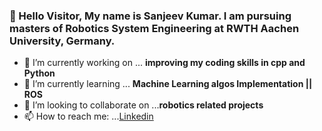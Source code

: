 ### 👋 Hello Visitor, My name is Sanjeev Kumar. I am pursuing masters of Robotics System Engineering at RWTH Aachen University, Germany. 

- 🔭 I’m currently working on ... **improving my coding skills in cpp and Python**
- 🌱 I’m currently learning ... **Machine Learning algos Implementation || ROS**
- 👯 I’m looking to collaborate on ...**robotics related projects**
- 📫 How to reach me: ...[Linkedin](www.linkedin.com/in/sanjeev-kumar-749612120)
